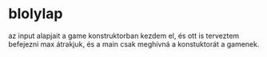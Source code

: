 # blolylap

az input alapjait a game konstruktorban kezdem el, és ott is terveztem befejezni max átrakjuk, és a main csak meghívná a
konstuktorát a gamenek.
